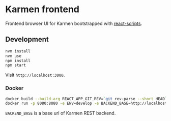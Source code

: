 # Karmen frontend

Frontend browser UI for Karmen bootstrapped with [react-scripts](https://www.npmjs.com/package/react-scripts).

## Development

```sh
nvm install
nvm use
npm install
npm start
```

Visit `http://localhost:3000`.

### Docker
 
```sh
docker build --build-arg REACT_APP_GIT_REV=`git rev-parse --short HEAD` -t fragaria/karmen-frontend .
docker run -p 8080:8080 -e ENV=develop -e BACKEND_BASE=http://localhost:5000 fragaria/karmen-frontend
```

`BACKEND_BASE` is a base url of Karmen REST backend.